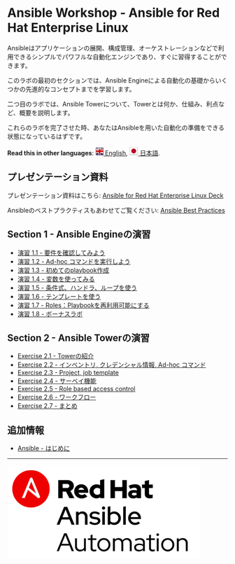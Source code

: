 # Ansible Workshop - Ansible for Red Hat Enterprise Linux

Ansibleはアプリケーションの展開、構成管理、オーケストレーションなどで利用できるシンプルでパワフルな自動化エンジンであり、すぐに習得することができます。

このラボの最初のセクションでは、Ansible Engineによる自動化の基礎からいくつかの先進的なコンセプトまでを学習します。

二つ目のラボでは、Ansible Towerについて、Towerとは何か、仕組み、利点など、概要を説明します。

これらのラボを完了させた時、あなたはAnsibleを用いた自動化の準備をできる状態になっているはずです。

**Read this in other languages**: [![uk](../../images/uk.png) English](README.md),  [![uk](../../images/japan.png) 日本語](README.ja.md).

## プレゼンテーション資料

プレゼンテーション資料はこちら:
[Ansible for Red Hat Enterprise Linux Deck](../../decks/ansible-technical.pdf)

Ansibleのベストプラクティスもあわせてご覧ください:
[Ansible Best Practices](../../decks/ansible_best_practices.pdf)

## Section 1 - Ansible Engineの演習

 - [演習 1.1 - 要件を確認してみよう](1.1-setup/README.ja.md)
 - [演習 1.2 - Ad-hoc コマンドを実行しよう](1.2-adhoc/README.ja.md)
 - [演習 1.3 - 初めてのplaybook作成](1.3-playbook/README.ja.md)
 - [演習 1.4 - 変数を使ってみる](1.4-variables/README.ja.md)
 - [演習 1.5 - 条件式、ハンドラ、ループを使う](1.5-handlers/README.ja.md)
 - [演習 1.6 - テンプレートを使う](1.6-templates/README.ja.md)
 - [演習 1.7 - Roles：Playbookを再利用可能にする](1.7-role/README.ja.md)
 - [演習 1.8 - ボーナスラボ](1.8-bonus/README.ja.md)

## Section 2 - Ansible Towerの演習

 - [Exercise 2.1 - Towerの紹介](2.1-intro/README.ja.md)
 - [Exercise 2.2 - インベントリ, クレデンシャル情報,  Ad-hoc コマンド](2.2-cred/README.ja.md)
 - [Exercise 2.3 - Project, job template](2.3-projects/README.ja.md)
 - [Exercise 2.4 - サーベイ機能](2.4-surveys/README.ja.md)
 - [Exercise 2.5 - Role based access control](2.5-rbac/README.ja.md)
 - [Exercise 2.6 - ワークフロー](2.6-workflows/README.ja.md)
 - [Exercise 2.7 - まとめ](2.7-wrap/README.ja.md)


## 追加情報
 - [Ansible - はじめに](http://docs.ansible.com/ansible/latest/intro_getting_started.html)

---
![Red Hat Ansible Automation](../../images/rh-ansible-automation.png)
